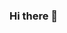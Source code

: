 ### Hi there 👋

<!--
**NiallDionne/NiallDionne** is a ✨ _special_ ✨ repository because its `README.md` (this file) appears on your GitHub profile.

Here are some ideas to get you started:

- 🔭 I’m currently working on various projects using Python, CSS, HTML, and PHP ...
- 🌱 I’m currently learning how to code in Mr. Atkinson's computer science class...
- 🤔 I’m looking for help with improving my coding skills ...
- ⚡ Fun fact: I have 2 dogs and enjoy spending time with them...

![dino](https://github.com/NiallDionne/NiallDionne/assets/144242112/a7da1f1b-9f6f-4c5f-8bd6-82f0c6ca8152)
